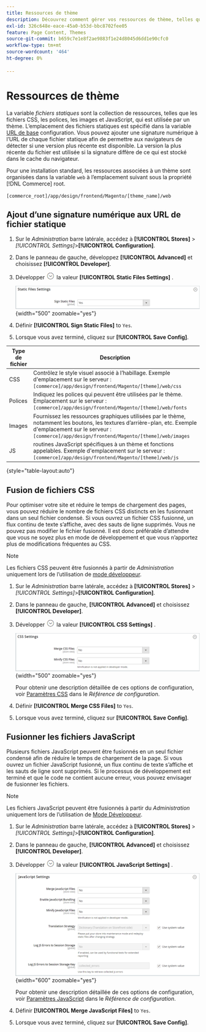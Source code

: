 ```yaml
---
title: Ressources de thème
description: Découvrez comment gérer vos ressources de thème, telles que les fichiers CSS, de polices, d’images et JavaScript.
exl-id: 326c648e-eace-45a0-b53d-bbc8702fee05
feature: Page Content, Themes
source-git-commit: b659c7e1e8f2ae9883f1e24d8045d6dd1e90cfc0
workflow-type: tm+mt
source-wordcount: '464'
ht-degree: 0%

---
```


# Ressources de thème

La variable _fichiers statiques_ sont la collection de ressources, telles que les fichiers CSS, les polices, les images et JavaScript, qui est utilisée par un thème. L’emplacement des fichiers statiques est spécifié dans la variable [URL de base](../stores-purchase/store-urls.md) configuration. Vous pouvez ajouter une signature numérique à l’URL de chaque fichier statique afin de permettre aux navigateurs de détecter si une version plus récente est disponible. La version la plus récente du fichier est utilisée si la signature diffère de ce qui est stocké dans le cache du navigateur.

Pour une installation standard, les ressources associées à un thème sont organisées dans la variable `web` à l’emplacement suivant sous la propriété [!DNL Commerce] root.

`[commerce_root]/app/design/frontend/Magento/[theme_name]/web`

## Ajout d’une signature numérique aux URL de fichier statique

1. Sur le _Administration_ barre latérale, accédez à **[!UICONTROL Stores]** > _[!UICONTROL Settings]_>**[!UICONTROL Configuration]**.

1. Dans le panneau de gauche, développez **[!UICONTROL Advanced]** et choisissez **[!UICONTROL Developer]**.

1. Développer ![Sélecteur d’extension](../assets/icon-display-expand.png) la valeur **[!UICONTROL Static Files Settings]** .

   ![Paramètres des fichiers statiques](./assets/developer-static-files-settings.png){width="500" zoomable="yes"}

1. Définir **[!UICONTROL Sign Static Files]** to `Yes`.

1. Lorsque vous avez terminé, cliquez sur **[!UICONTROL Save Config]**.

| Type de fichier | Description |
|--- |--- |
| CSS | Contrôlez le style visuel associé à l’habillage. Exemple d&#39;emplacement sur le serveur : `[commerce]/app/design/frontend/Magento/[theme]/web/css` |
| Polices | Indiquez les polices qui peuvent être utilisées par le thème. Emplacement sur le serveur : `[commerce]/app/design/frontend/Magento/[theme]/web/fonts` |
| Images | Fournissez les ressources graphiques utilisées par le thème, notamment les boutons, les textures d’arrière-plan, etc. Exemple d&#39;emplacement sur le serveur : `[commerce]/app/design/frontend/Magento/[theme]/web/images` |
| JS | routines JavaScript spécifiques à un thème et fonctions appelables. Exemple d&#39;emplacement sur le serveur : `[commerce]/app/design/frontend/Magento/[theme]/web/js` |

{style="table-layout:auto"}

## Fusion de fichiers CSS

Pour optimiser votre site et réduire le temps de chargement des pages, vous pouvez réduire le nombre de fichiers CSS distincts en les fusionnant dans un seul fichier condensé. Si vous ouvrez un fichier CSS fusionné, un flux continu de texte s’affiche, avec des sauts de ligne supprimés. Vous ne pouvez pas modifier le fichier fusionné. Il est donc préférable d’attendre que vous ne soyez plus en mode de développement et que vous n’apportez plus de modifications fréquentes au CSS.

>[!NOTE]
>
>Les fichiers CSS peuvent être fusionnés à partir de _Administration_ uniquement lors de l’utilisation de [mode développeur](../systems/developer-tools.md#operation-modes).

1. Sur le _Administration_ barre latérale, accédez à **[!UICONTROL Stores]** > _[!UICONTROL Settings]_>**[!UICONTROL Configuration]**.

1. Dans le panneau de gauche, **[!UICONTROL Advanced]** et choisissez **[!UICONTROL Developer]**.

1. Développer ![Sélecteur d’extension](../assets/icon-display-expand.png) la valeur **[!UICONTROL CSS Settings]** .

   ![Paramètres CSS](./assets/developer-css-settings.png){width="500" zoomable="yes"}

   Pour obtenir une description détaillée de ces options de configuration, voir [Paramètres CSS](../configuration-reference/advanced/developer.md#css-settings) dans le _Référence de configuration_.

1. Définir **[!UICONTROL Merge CSS Files]** to `Yes`.

1. Lorsque vous avez terminé, cliquez sur **[!UICONTROL Save Config]**.

## Fusionner les fichiers JavaScript

Plusieurs fichiers JavaScript peuvent être fusionnés en un seul fichier condensé afin de réduire le temps de chargement de la page. Si vous ouvrez un fichier JavaScript fusionné, un flux continu de texte s’affiche et les sauts de ligne sont supprimés. Si le processus de développement est terminé et que le code ne contient aucune erreur, vous pouvez envisager de fusionner les fichiers.

>[!NOTE]
>
>Les fichiers JavaScript peuvent être fusionnés à partir du _Administration_ uniquement lors de l’utilisation de [Mode Développeur](../systems/developer-tools.md#operation-modes).

1. Sur le _Administration_ barre latérale, accédez à **[!UICONTROL Stores]** > _[!UICONTROL Settings]_>**[!UICONTROL Configuration]**.

1. Dans le panneau de gauche, **[!UICONTROL Advanced]** et choisissez **[!UICONTROL Developer]**.

1. Développer ![Sélecteur d’extension](../assets/icon-display-expand.png) la valeur **[!UICONTROL JavaScript Settings]** .

   ![Paramètres JavaScript](./assets/developer-javascript-settings.png){width="600" zoomable="yes"}

   Pour obtenir une description détaillée de ces options de configuration, voir [Paramètres JavaScript](../configuration-reference/advanced/developer.md#javascript-settings) dans le _Référence de configuration_.

1. Définir **[!UICONTROL Merge JavaScript Files]** to `Yes`.

1. Lorsque vous avez terminé, cliquez sur **[!UICONTROL Save Config]**.
